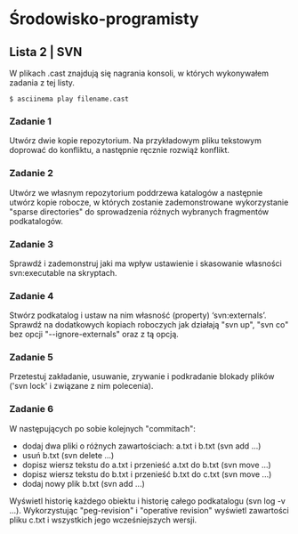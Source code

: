 # Środowisko-programisty
## Lista 2 | SVN

W plikach .cast znajdują się nagrania konsoli, w których wykonywałem zadania z tej listy.

```Shell
$ asciinema play filename.cast
```

### Zadanie 1
Utwórz dwie kopie repozytorium. Na przykładowym pliku tekstowym doprować do konfliktu, a następnie ręcznie rozwiąż konflikt.

### Zadanie 2
Utwórz we własnym repozytorium poddrzewa katalogów a następnie utwórz kopie robocze, w których zostanie zademonstrowane wykorzystanie "sparse directories" do sprowadzenia różnych wybranych fragmentów podkatalogów.

### Zadanie 3
Sprawdź i zademonstruj jaki ma wpływ ustawienie i skasowanie własności svn:executable na skryptach.

### Zadanie 4
Stwórz podkatalog i ustaw na nim własność (property) ‘svn:externals’. Sprawdź na dodatkowych kopiach roboczych jak działają "svn up", "svn co" bez opcji "--ignore-externals" oraz z tą opcją.

### Zadanie 5
Przetestuj zakładanie, usuwanie, zrywanie i podkradanie blokady plików ('svn lock' i związane z nim polecenia).

### Zadanie 6
W następujących po sobie kolejnych "commitach":
- dodaj dwa pliki o różnych zawartościach: a.txt i b.txt (svn add ...)
- usuń b.txt (svn delete ...)
- dopisz wiersz tekstu do a.txt i przenieść a.txt do b.txt (svn move ...)
- dopisz wiersz tekstu do b.txt i przenieść b.txt do c.txt (svn move ...)
- dodaj nowy plik b.txt (svn add ...)

Wyświetl historię każdego obiektu i historię całego podkatalogu (svn log -v ...). Wykorzystując "peg-revision" i "operative revision" wyświetl zawartości pliku c.txt i wszystkich jego wcześniejszych wersji.


